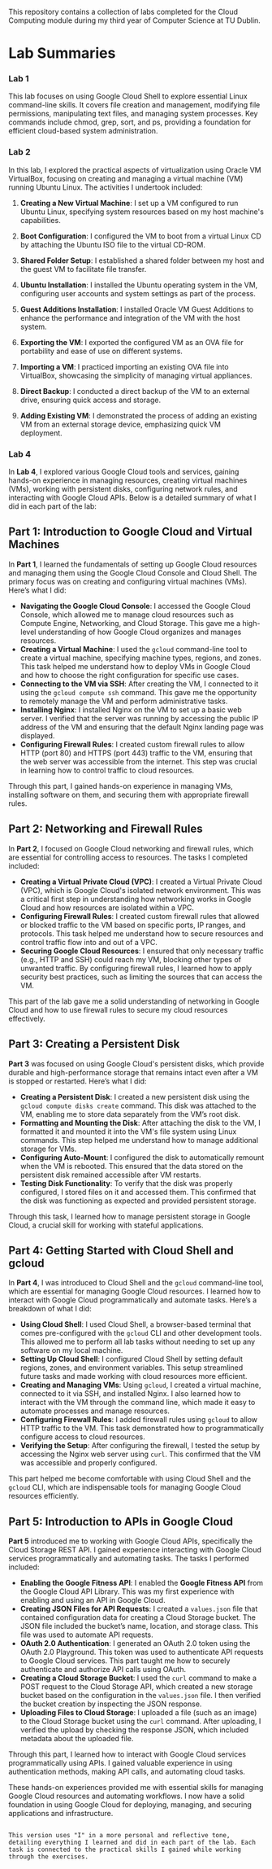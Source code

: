 This repository contains a collection of labs completed for the Cloud Computing module during my third year of Computer Science at TU Dublin.
 
# Lab Summaries

### Lab 1

This lab focuses on using Google Cloud Shell to explore essential Linux command-line skills. It covers file creation and management, modifying file permissions, manipulating text files, and managing system processes. Key commands include chmod, grep, sort, and ps, providing a foundation for efficient cloud-based system administration.

### Lab 2

In this lab, I explored the practical aspects of virtualization using Oracle VM VirtualBox, focusing on creating and managing a virtual machine (VM) running Ubuntu Linux. The activities I undertook included:

1. **Creating a New Virtual Machine**: I set up a VM configured to run Ubuntu Linux, specifying system resources based on my host machine's capabilities.

2. **Boot Configuration**: I configured the VM to boot from a virtual Linux CD by attaching the Ubuntu ISO file to the virtual CD-ROM.

3. **Shared Folder Setup**: I established a shared folder between my host and the guest VM to facilitate file transfer.

4. **Ubuntu Installation**: I installed the Ubuntu operating system in the VM, configuring user accounts and system settings as part of the process.

5. **Guest Additions Installation**: I installed Oracle VM Guest Additions to enhance the performance and integration of the VM with the host system.

6. **Exporting the VM**: I exported the configured VM as an OVA file for portability and ease of use on different systems.

7. **Importing a VM**: I practiced importing an existing OVA file into VirtualBox, showcasing the simplicity of managing virtual appliances.

8. **Direct Backup**: I conducted a direct backup of the VM to an external drive, ensuring quick access and storage.

9. **Adding Existing VM**: I demonstrated the process of adding an existing VM from an external storage device, emphasizing quick VM deployment.

### Lab 4

In **Lab 4**, I explored various Google Cloud tools and services, gaining hands-on experience in managing resources, creating virtual machines (VMs), working with persistent disks, configuring network rules, and interacting with Google Cloud APIs. Below is a detailed summary of what I did in each part of the lab:

## Part 1: Introduction to Google Cloud and Virtual Machines

In **Part 1**, I learned the fundamentals of setting up Google Cloud resources and managing them using the Google Cloud Console and Cloud Shell. The primary focus was on creating and configuring virtual machines (VMs). Here’s what I did:

- **Navigating the Google Cloud Console**: I accessed the Google Cloud Console, which allowed me to manage cloud resources such as Compute Engine, Networking, and Cloud Storage. This gave me a high-level understanding of how Google Cloud organizes and manages resources.
- **Creating a Virtual Machine**: I used the `gcloud` command-line tool to create a virtual machine, specifying machine types, regions, and zones. This task helped me understand how to deploy VMs in Google Cloud and how to choose the right configuration for specific use cases.
- **Connecting to the VM via SSH**: After creating the VM, I connected to it using the `gcloud compute ssh` command. This gave me the opportunity to remotely manage the VM and perform administrative tasks.
- **Installing Nginx**: I installed Nginx on the VM to set up a basic web server. I verified that the server was running by accessing the public IP address of the VM and ensuring that the default Nginx landing page was displayed.
- **Configuring Firewall Rules**: I created custom firewall rules to allow HTTP (port 80) and HTTPS (port 443) traffic to the VM, ensuring that the web server was accessible from the internet. This step was crucial in learning how to control traffic to cloud resources.

Through this part, I gained hands-on experience in managing VMs, installing software on them, and securing them with appropriate firewall rules.

## Part 2: Networking and Firewall Rules

In **Part 2**, I focused on Google Cloud networking and firewall rules, which are essential for controlling access to resources. The tasks I completed included:

- **Creating a Virtual Private Cloud (VPC)**: I created a Virtual Private Cloud (VPC), which is Google Cloud's isolated network environment. This was a critical first step in understanding how networking works in Google Cloud and how resources are isolated within a VPC.
- **Configuring Firewall Rules**: I created custom firewall rules that allowed or blocked traffic to the VM based on specific ports, IP ranges, and protocols. This task helped me understand how to secure resources and control traffic flow into and out of a VPC.
- **Securing Google Cloud Resources**: I ensured that only necessary traffic (e.g., HTTP and SSH) could reach my VM, blocking other types of unwanted traffic. By configuring firewall rules, I learned how to apply security best practices, such as limiting the sources that can access the VM.

This part of the lab gave me a solid understanding of networking in Google Cloud and how to use firewall rules to secure my cloud resources effectively.

## Part 3: Creating a Persistent Disk

**Part 3** was focused on using Google Cloud's persistent disks, which provide durable and high-performance storage that remains intact even after a VM is stopped or restarted. Here’s what I did:

- **Creating a Persistent Disk**: I created a new persistent disk using the `gcloud compute disks create` command. This disk was attached to the VM, enabling me to store data separately from the VM’s root disk.
- **Formatting and Mounting the Disk**: After attaching the disk to the VM, I formatted it and mounted it into the VM's file system using Linux commands. This step helped me understand how to manage additional storage for VMs.
- **Configuring Auto-Mount**: I configured the disk to automatically remount when the VM is rebooted. This ensured that the data stored on the persistent disk remained accessible after VM restarts.
- **Testing Disk Functionality**: To verify that the disk was properly configured, I stored files on it and accessed them. This confirmed that the disk was functioning as expected and provided persistent storage.

Through this task, I learned how to manage persistent storage in Google Cloud, a crucial skill for working with stateful applications.

## Part 4: Getting Started with Cloud Shell and gcloud

In **Part 4**, I was introduced to Cloud Shell and the `gcloud` command-line tool, which are essential for managing Google Cloud resources. I learned how to interact with Google Cloud programmatically and automate tasks. Here’s a breakdown of what I did:

- **Using Cloud Shell**: I used Cloud Shell, a browser-based terminal that comes pre-configured with the `gcloud` CLI and other development tools. This allowed me to perform all lab tasks without needing to set up any software on my local machine.
- **Setting Up Cloud Shell**: I configured Cloud Shell by setting default regions, zones, and environment variables. This setup streamlined future tasks and made working with cloud resources more efficient.
- **Creating and Managing VMs**: Using `gcloud`, I created a virtual machine, connected to it via SSH, and installed Nginx. I also learned how to interact with the VM through the command line, which made it easy to automate processes and manage resources.
- **Configuring Firewall Rules**: I added firewall rules using `gcloud` to allow HTTP traffic to the VM. This task demonstrated how to programmatically configure access to cloud resources.
- **Verifying the Setup**: After configuring the firewall, I tested the setup by accessing the Nginx web server using `curl`. This confirmed that the VM was accessible and properly configured.

This part helped me become comfortable with using Cloud Shell and the `gcloud` CLI, which are indispensable tools for managing Google Cloud resources efficiently.

## Part 5: Introduction to APIs in Google Cloud

**Part 5** introduced me to working with Google Cloud APIs, specifically the Cloud Storage REST API. I gained experience interacting with Google Cloud services programmatically and automating tasks. The tasks I performed included:

- **Enabling the Google Fitness API**: I enabled the **Google Fitness API** from the Google Cloud API Library. This was my first experience with enabling and using an API in Google Cloud.
- **Creating JSON Files for API Requests**: I created a `values.json` file that contained configuration data for creating a Cloud Storage bucket. The JSON file included the bucket’s name, location, and storage class. This file was used to automate API requests.
- **OAuth 2.0 Authentication**: I generated an OAuth 2.0 token using the OAuth 2.0 Playground. This token was used to authenticate API requests to Google Cloud services. This part taught me how to securely authenticate and authorize API calls using OAuth.
- **Creating a Cloud Storage Bucket**: I used the `curl` command to make a POST request to the Cloud Storage API, which created a new storage bucket based on the configuration in the `values.json` file. I then verified the bucket creation by inspecting the JSON response.
- **Uploading Files to Cloud Storage**: I uploaded a file (such as an image) to the Cloud Storage bucket using the `curl` command. After uploading, I verified the upload by checking the response JSON, which included metadata about the uploaded file.

Through this part, I learned how to interact with Google Cloud services programmatically using APIs. I gained valuable experience in using authentication methods, making API calls, and automating cloud tasks.


These hands-on experiences provided me with essential skills for managing Google Cloud resources and automating workflows. I now have a solid foundation in using Google Cloud for deploying, managing, and securing applications and infrastructure.
```

This version uses "I" in a more personal and reflective tone, detailing everything I learned and did in each part of the lab. Each task is connected to the practical skills I gained while working through the exercises.
